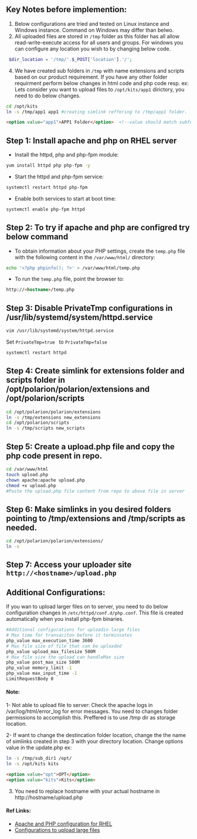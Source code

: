 ## Key Notes before implemention:
1. Below configurations are tried and tested on Linux instance and Windows instance. Command on Windows may differ than belwo.
2. All uploaded files are stored in ```/tmp``` folder as this folder has all allow read-write-execute access for all users and groups. For windows you can configure any location you wish to by changing below code.
```php
 $dir_location = '/tmp/'.$_POST['location'].'/';
```
4. We have created sub folders in ```/tmp``` with name extensions and scripts  based on our product requirement. If you have any other folder requirment perform below changes in html code and php code resp.
ex: Lets consider you want to upload files to ```/opt/kits/app1``` dirictory, you need to do below changes.
```sh
cd /opt/kits
ln -s /tmp/app1 app1 #creating simlink reffering to /tmp/app1 folder.
```
```html
<option value="app1">APP1 Folder</option>  <!--value should match subfolder name in /tmp-->
```


## Step 1: Install apache and php on RHEL server

- Install the httpd, php and php-fpm module:
```sh
yum install httpd php php-fpm -y
```

- Start the httpd and php-fpm service:
```sh
systemctl restart httpd php-fpm
```

- Enable both services to start at boot time:
```sh
systemctl enable php-fpm httpd
```


## Step 2: To try if apache and php are configred try below command

- To obtain information about your PHP settings, create the ```temp.php``` file with the following content in the ```/var/www/html/``` directory:
```sh
echo '<?php phpinfo(); ?>' > /var/www/html/temp.php
```

- To run the ```temp.php``` file, point the browser to:
```html
http://<hostname>/temp.php
```

## Step 3: Disable PrivateTmp configurations in  /usr/lib/systemd/system/httpd.service
```sh
vim /usr/lib/systemd/system/httpd.service
```

Set ```PrivateTmp=true ``` to ```PrivateTmp=false ``` 

```sh
systemctl restart httpd
```


## Step 4:  Create simlink for extensions folder and scripts folder in /opt/polarion/polarion/extensions and /opt/polarion/scripts
```sh
cd /opt/polarion/polarion/extensions
ln -s /tmp/extensions new_extensions
cd /opt/polarion/scripts
ln -s /tmp/scripts new_scripts
```

## Step 5: Create a upload.php file and copy the php code present in repo.
```sh
cd /var/www/html
touch upload.php
chown apache:apache upload.php
chmod +x upload.php
#Paste the upload.php file content from repo to above file in server
```

## Step 6: Make simlinks in you desired folders pointing to /tmp/extensions and /tmp/scripts as needed.
```sh
cd /opt/polarion/polarion/extensions/
ln -s 
```

## Step 7: Access your uploader site ```http://<hostname>/upload.php```



## Additional Configurations:
If you wan to upload larger files on to server, you need to do below configuration changes in ```/etc/httpd/conf.d/php.conf```. This file is created automatically when you install php-fpm binaries.
```sh
#Additional configurations for uploadin large files
# Max time for transaciton before it terminsates
php_value max_execution_time 3600 
# Max file size of file that can be uploaded
php_value upload_max_filesize 500M  
# Max file size the upload can handleMax size
php_value post_max_size 500M        
php_value memory_limit -1           
php_value max_input_time -1
LimitRequestBody 0
```


#### Note:
1- Not able to upload file to server: Check the apache logs in /var/log/html/error_log for error messages. You need to changes folder permissions to accomplish this. Preffered is to use /tmp dir as storage location.

2- If want to change the destincation folder location, change the the name of simlinks created in step 3 with your directory location. Change options value in the update.php
ex: 
```sh
ln -s /tmp/sub_dir1 /opt/
ln -s /opt/kits kits
```
```html
<option value="opt">OPT</option>
<option value="kits">Kits</option>
```
3. You need to replace hostname with your actual hostname in  http://hostname/upload.php


#### Ref Links: 
- [Apache and PHP configuration for RHEL](https://access.redhat.com/documentation/en-us/red_hat_enterprise_linux/8/html/configuring_basic_system_settings/using-the-php-scripting-language_configuring-basic-system-settings)
- [Configurations to upload large files](https://www.bluelinemedia.co.uk/blog/entry/web-design/blog/upload-large-files)
